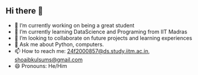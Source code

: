 ## Hi there 👋

<!--
**ShoaibSM7/ShoaibSM7** is a ✨ _special_ ✨ repository because its `README.md` (this file) appears on your GitHub profile.

Here are some ideas to get you started:

- 🔭 I’m currently working on ...
- 🌱 I’m currently learning ...
- 👯 I’m looking to collaborate on ...
- 🤔 I’m looking for help with ...
- 💬 Ask me about ...
- 📫 How to reach me: ...
- 😄 Pronouns: ...
- ⚡ Fun fact: ...
-->

- 🔭 I’m currently working on being a great student
- 🌱 I’m currently learning DataScience and Programing from IIT Madras
- 👯 I’m looking to collaborate on future projects and learning experiences
- 💬 Ask me about Python, computers.
- 📫 How to reach me: 24f2000857@ds.study.iitm.ac.in, shoaibkulsums@gmail.com
- 😄 Pronouns: He/Him

